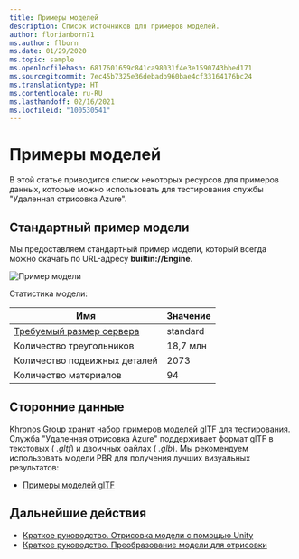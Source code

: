 ```yaml
---
title: Примеры моделей
description: Список источников для примеров моделей.
author: florianborn71
ms.author: flborn
ms.date: 01/29/2020
ms.topic: sample
ms.openlocfilehash: 6817601659c841ca98031f4e3e1590743bbed171
ms.sourcegitcommit: 7ec45b7325e36debadb960bae4cf33164176bc24
ms.translationtype: HT
ms.contentlocale: ru-RU
ms.lasthandoff: 02/16/2021
ms.locfileid: "100530541"
---
```

# <a name="sample-models"></a>Примеры моделей

В этой статье приводится список некоторых ресурсов для примеров данных, которые можно использовать для тестирования службы "Удаленная отрисовка Azure".

## <a name="built-in-sample-model"></a>Стандартный пример модели

Мы предоставляем стандартный пример модели, который всегда можно скачать по URL-адресу **builtin://Engine**.

![Пример модели](./media/sample-model.png "Пример модели")

Статистика модели:

| Имя | Значение |
|-----------|:-----------|
| [Требуемый размер сервера](../reference/vm-sizes.md) | standard |
| Количество треугольников | 18,7 млн |
| Количество подвижных деталей | 2073 |
| Количество материалов | 94 |

## <a name="third-party-data"></a>Сторонние данные

Khronos Group хранит набор примеров моделей glTF для тестирования. Служба "Удаленная отрисовка Azure" поддерживает формат glTF в текстовых ( *.gltf*) и двоичных файлах ( *.glb*). Мы рекомендуем использовать модели PBR для получения лучших визуальных результатов:

* [Примеры моделей glTF](https://github.com/KhronosGroup/glTF-Sample-Models)

## <a name="next-steps"></a>Дальнейшие действия

* [Краткое руководство. Отрисовка модели с помощью Unity](../quickstarts/render-model.md)
* [Краткое руководство. Преобразование модели для отрисовки](../quickstarts/convert-model.md)
